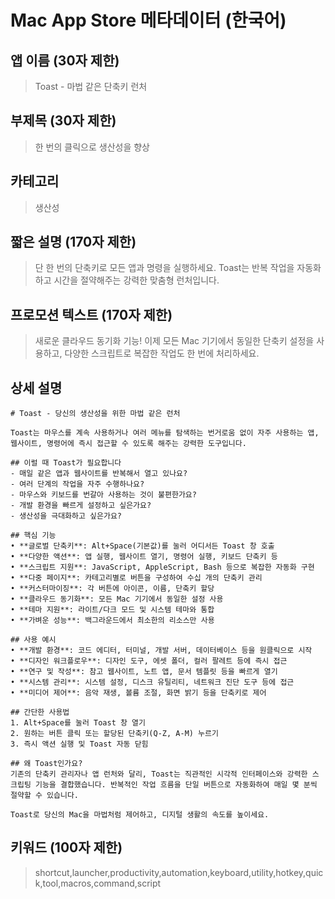 # Mac App Store 메타데이터 (한국어)

## 앱 이름 (30자 제한)
> Toast - 마법 같은 단축키 런처

## 부제목 (30자 제한)
> 한 번의 클릭으로 생산성을 향상

## 카테고리
> 생산성

## 짧은 설명 (170자 제한)
> 단 한 번의 단축키로 모든 앱과 명령을 실행하세요. Toast는 반복 작업을 자동화하고 시간을 절약해주는 강력한 맞춤형 런처입니다.

## 프로모션 텍스트 (170자 제한)
> 새로운 클라우드 동기화 기능! 이제 모든 Mac 기기에서 동일한 단축키 설정을 사용하고, 다양한 스크립트로 복잡한 작업도 한 번에 처리하세요.

## 상세 설명
```
# Toast - 당신의 생산성을 위한 마법 같은 런처

Toast는 마우스를 계속 사용하거나 여러 메뉴를 탐색하는 번거로움 없이 자주 사용하는 앱, 웹사이트, 명령어에 즉시 접근할 수 있도록 해주는 강력한 도구입니다.

## 이럴 때 Toast가 필요합니다
- 매일 같은 앱과 웹사이트를 반복해서 열고 있나요?
- 여러 단계의 작업을 자주 수행하나요?
- 마우스와 키보드를 번갈아 사용하는 것이 불편한가요?
- 개발 환경을 빠르게 설정하고 싶은가요?
- 생산성을 극대화하고 싶은가요?

## 핵심 기능
• **글로벌 단축키**: Alt+Space(기본값)를 눌러 어디서든 Toast 창 호출
• **다양한 액션**: 앱 실행, 웹사이트 열기, 명령어 실행, 키보드 단축키 등
• **스크립트 지원**: JavaScript, AppleScript, Bash 등으로 복잡한 자동화 구현
• **다중 페이지**: 카테고리별로 버튼을 구성하여 수십 개의 단축키 관리
• **커스터마이징**: 각 버튼에 아이콘, 이름, 단축키 할당
• **클라우드 동기화**: 모든 Mac 기기에서 동일한 설정 사용
• **테마 지원**: 라이트/다크 모드 및 시스템 테마와 통합
• **가벼운 성능**: 백그라운드에서 최소한의 리소스만 사용

## 사용 예시
• **개발 환경**: 코드 에디터, 터미널, 개발 서버, 데이터베이스 등을 원클릭으로 시작
• **디자인 워크플로우**: 디자인 도구, 에셋 폴더, 컬러 팔레트 등에 즉시 접근
• **연구 및 작성**: 참고 웹사이트, 노트 앱, 문서 템플릿 등을 빠르게 열기
• **시스템 관리**: 시스템 설정, 디스크 유틸리티, 네트워크 진단 도구 등에 접근
• **미디어 제어**: 음악 재생, 볼륨 조절, 화면 밝기 등을 단축키로 제어

## 간단한 사용법
1. Alt+Space를 눌러 Toast 창 열기
2. 원하는 버튼 클릭 또는 할당된 단축키(Q-Z, A-M) 누르기
3. 즉시 액션 실행 및 Toast 자동 닫힘

## 왜 Toast인가요?
기존의 단축키 관리자나 앱 런처와 달리, Toast는 직관적인 시각적 인터페이스와 강력한 스크립팅 기능을 결합했습니다. 반복적인 작업 흐름을 단일 버튼으로 자동화하여 매일 몇 분씩 절약할 수 있습니다.

Toast로 당신의 Mac을 마법처럼 제어하고, 디지털 생활의 속도를 높이세요.
```

## 키워드 (100자 제한)
> shortcut,launcher,productivity,automation,keyboard,utility,hotkey,quick,tool,macros,command,script
